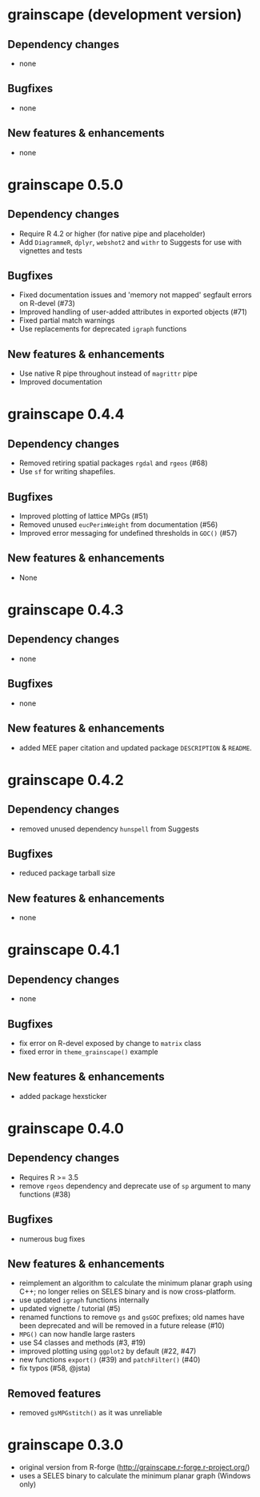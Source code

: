 # grainscape (development version)

## Dependency changes

* none

## Bugfixes

* none

## New features & enhancements

* none

# grainscape 0.5.0

## Dependency changes

* Require R 4.2 or higher (for native pipe and placeholder)
* Add `DiagrammeR`, `dplyr`, `webshot2` and `withr` to Suggests for use with vignettes and tests

## Bugfixes

* Fixed documentation issues and 'memory not mapped' segfault errors on R-devel (#73)
* Improved handling of user-added attributes in exported objects (#71)
* Fixed partial match warnings
* Use replacements for deprecated `igraph` functions

## New features & enhancements

* Use native R pipe throughout instead of `magrittr` pipe
* Improved documentation

# grainscape 0.4.4

## Dependency changes

* Removed retiring spatial packages `rgdal` and `rgeos` (#68)
* Use `sf` for writing shapefiles.

## Bugfixes

* Improved plotting of lattice MPGs (#51)
* Removed unused `eucPerimWeight` from documentation (#56)
* Improved error messaging for undefined thresholds in `GOC()` (#57)

## New features & enhancements

* None

# grainscape 0.4.3

## Dependency changes

* none

## Bugfixes

* none

## New features & enhancements

* added MEE paper citation and updated package `DESCRIPTION` & `README`.

# grainscape 0.4.2

## Dependency changes

* removed unused dependency `hunspell` from Suggests

## Bugfixes

* reduced package tarball size

## New features & enhancements

* none

# grainscape 0.4.1

## Dependency changes

* none

## Bugfixes

* fix error on R-devel exposed by change to `matrix` class
* fixed error in `theme_grainscape()` example

## New features & enhancements

* added package hexsticker

# grainscape 0.4.0

## Dependency changes

* Requires R >= 3.5
* remove `rgeos` dependency and deprecate use of `sp` argument to many functions (#38)

## Bugfixes

* numerous bug fixes

## New features & enhancements

* reimplement an algorithm to calculate the minimum planar graph using C++;
  no longer relies on SELES binary and is now cross-platform.
* use updated `igraph` functions internally
* updated vignette / tutorial (#5)
* renamed functions to remove `gs` and `gsGOC` prefixes; old names have been deprecated and will be removed in a future release (#10)
* `MPG()` can now handle large rasters
* use S4 classes and methods (#3, #19)
* improved plotting using `ggplot2` by default (#22, #47)
* new functions `export()` (#39) and `patchFilter()` (#40)
* fix typos (#58, @jsta)

## Removed features

* removed `gsMPGstitch()` as it was unreliable

# grainscape 0.3.0

* original version from R-forge (http://grainscape.r-forge.r-project.org/)
* uses a SELES binary to calculate the minimum planar graph (Windows only)
